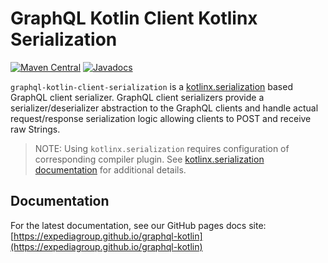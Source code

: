 # GraphQL Kotlin Client Kotlinx Serialization
[![Maven Central](https://img.shields.io/maven-central/v/com.expediagroup/graphql-kotlin-client-serialization.svg?label=Maven%20Central)](https://search.maven.org/search?q=g:%22com.expediagroup%22%20AND%20a:%22graphql-kotlin-client-serialization%22)
[![Javadocs](https://img.shields.io/maven-central/v/com.expediagroup/graphql-kotlin-client-serialization.svg?label=javadoc&colorB=brightgreen)](https://www.javadoc.io/doc/com.expediagroup/graphql-kotlin-client-serialization)

`graphql-kotlin-client-serialization` is a [kotlinx.serialization](https://github.com/Kotlin/kotlinx.serialization) based
GraphQL client serializer. GraphQL client serializers provide a serializer/deserializer abstraction to the GraphQL clients
and handle actual request/response serialization logic allowing clients to POST and receive raw Strings.

>NOTE: Using `kotlinx.serialization` requires configuration of corresponding compiler plugin. See [kotlinx.serialization documentation](https://github.com/Kotlin/kotlinx.serialization)
>for additional details.

## Documentation
For the latest documentation, see our GitHub pages docs site: [https://expediagroup.github.io/graphql-kotlin](https://expediagroup.github.io/graphql-kotlin)
